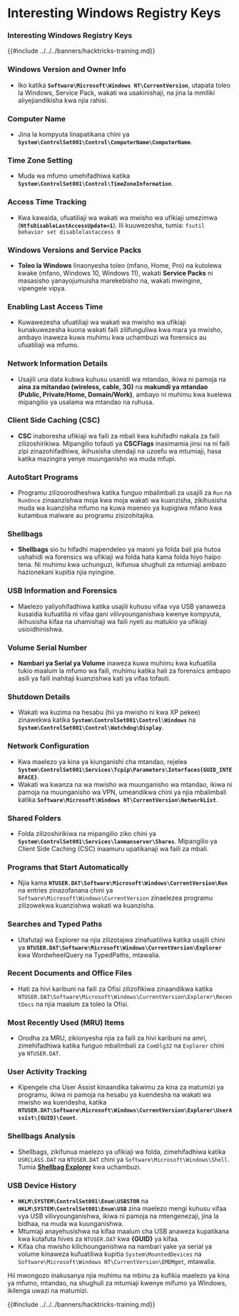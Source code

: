 # Interesting Windows Registry Keys

### Interesting Windows Registry Keys

{{#include ../../../banners/hacktricks-training.md}}

### **Windows Version and Owner Info**

- Iko katika **`Software\Microsoft\Windows NT\CurrentVersion`**, utapata toleo la Windows, Service Pack, wakati wa usakinishaji, na jina la mmiliki aliyejiandikisha kwa njia rahisi.

### **Computer Name**

- Jina la kompyuta linapatikana chini ya **`System\ControlSet001\Control\ComputerName\ComputerName`**.

### **Time Zone Setting**

- Muda wa mfumo umehifadhiwa katika **`System\ControlSet001\Control\TimeZoneInformation`**.

### **Access Time Tracking**

- Kwa kawaida, ufuatiliaji wa wakati wa mwisho wa ufikiaji umezimwa (**`NtfsDisableLastAccessUpdate=1`**). Ili kuuwezesha, tumia:
`fsutil behavior set disablelastaccess 0`

### Windows Versions and Service Packs

- **Toleo la Windows** linaonyesha toleo (mfano, Home, Pro) na kutolewa kwake (mfano, Windows 10, Windows 11), wakati **Service Packs** ni masasisho yanayojumuisha marekebisho na, wakati mwingine, vipengele vipya.

### Enabling Last Access Time

- Kuwawezesha ufuatiliaji wa wakati wa mwisho wa ufikiaji kunakuwezesha kuona wakati faili zilifunguliwa kwa mara ya mwisho, ambayo inaweza kuwa muhimu kwa uchambuzi wa forensics au ufuatiliaji wa mfumo.

### Network Information Details

- Usajili una data kubwa kuhusu usanidi wa mtandao, ikiwa ni pamoja na **aina za mitandao (wireless, cable, 3G)** na **makundi ya mtandao (Public, Private/Home, Domain/Work)**, ambayo ni muhimu kwa kuelewa mipangilio ya usalama wa mtandao na ruhusa.

### Client Side Caching (CSC)

- **CSC** inaboresha ufikiaji wa faili za mbali kwa kuhifadhi nakala za faili zilizoshirikiwa. Mipangilio tofauti ya **CSCFlags** inasimamia jinsi na ni faili zipi zinazohifadhiwa, ikihusisha utendaji na uzoefu wa mtumiaji, hasa katika mazingira yenye muunganisho wa muda mfupi.

### AutoStart Programs

- Programu zilizoorodheshwa katika funguo mbalimbali za usajili za `Run` na `RunOnce` zinaanzishwa moja kwa moja wakati wa kuanzisha, zikihusisha muda wa kuanzisha mfumo na kuwa maeneo ya kupigiwa mfano kwa kutambua malware au programu zisizohitajika.

### Shellbags

- **Shellbags** sio tu hifadhi mapendeleo ya maoni ya folda bali pia hutoa ushahidi wa forensics wa ufikiaji wa folda hata kama folda hiyo haipo tena. Ni muhimu kwa uchunguzi, ikifunua shughuli za mtumiaji ambazo hazionekani kupitia njia nyingine.

### USB Information and Forensics

- Maelezo yaliyohifadhiwa katika usajili kuhusu vifaa vya USB yanaweza kusaidia kufuatilia ni vifaa gani vilivyounganishwa kwenye kompyuta, ikihusisha kifaa na uhamishaji wa faili nyeti au matukio ya ufikiaji usioidhinishwa.

### Volume Serial Number

- **Nambari ya Serial ya Volume** inaweza kuwa muhimu kwa kufuatilia tukio maalum la mfumo wa faili, muhimu katika hali za forensics ambapo asili ya faili inahitaji kuanzishwa kati ya vifaa tofauti.

### **Shutdown Details**

- Wakati wa kuzima na hesabu (hii ya mwisho ni kwa XP pekee) zinawekwa katika **`System\ControlSet001\Control\Windows`** na **`System\ControlSet001\Control\Watchdog\Display`**.

### **Network Configuration**

- Kwa maelezo ya kina ya kiunganishi cha mtandao, rejelea **`System\ControlSet001\Services\Tcpip\Parameters\Interfaces{GUID_INTERFACE}`**.
- Wakati wa kwanza na wa mwisho wa muunganisho wa mtandao, ikiwa ni pamoja na muunganisho wa VPN, umeandikwa chini ya njia mbalimbali katika **`Software\Microsoft\Windows NT\CurrentVersion\NetworkList`**.

### **Shared Folders**

- Folda zilizoshirikiwa na mipangilio ziko chini ya **`System\ControlSet001\Services\lanmanserver\Shares`**. Mipangilio ya Client Side Caching (CSC) inaamuru upatikanaji wa faili za mbali.

### **Programs that Start Automatically**

- Njia kama **`NTUSER.DAT\Software\Microsoft\Windows\CurrentVersion\Run`** na entries zinazofanana chini ya `Software\Microsoft\Windows\CurrentVersion` zinaelezea programu zilizowekwa kuanzishwa wakati wa kuanzisha.

### **Searches and Typed Paths**

- Utafutaji wa Explorer na njia zilizotajwa zinafuatiliwa katika usajili chini ya **`NTUSER.DAT\Software\Microsoft\Windows\CurrentVersion\Explorer`** kwa WordwheelQuery na TypedPaths, mtawalia.

### **Recent Documents and Office Files**

- Hati za hivi karibuni na faili za Ofisi zilizofikiwa zinaandikwa katika `NTUSER.DAT\Software\Microsoft\Windows\CurrentVersion\Explorer\RecentDocs` na njia maalum za toleo la Ofisi.

### **Most Recently Used (MRU) Items**

- Orodha za MRU, zikionyesha njia za faili za hivi karibuni na amri, zimehifadhiwa katika funguo mbalimbali za `ComDlg32` na `Explorer` chini ya `NTUSER.DAT`.

### **User Activity Tracking**

- Kipengele cha User Assist kinaandika takwimu za kina za matumizi ya programu, ikiwa ni pamoja na hesabu ya kuendesha na wakati wa mwisho wa kuendesha, katika **`NTUSER.DAT\Software\Microsoft\Windows\CurrentVersion\Explorer\UserAssist\{GUID}\Count`**.

### **Shellbags Analysis**

- Shellbags, zikifunua maelezo ya ufikiaji wa folda, zimehifadhiwa katika `USRCLASS.DAT` na `NTUSER.DAT` chini ya `Software\Microsoft\Windows\Shell`. Tumia **[Shellbag Explorer](https://ericzimmerman.github.io/#!index.md)** kwa uchambuzi.

### **USB Device History**

- **`HKLM\SYSTEM\ControlSet001\Enum\USBSTOR`** na **`HKLM\SYSTEM\ControlSet001\Enum\USB`** zina maelezo mengi kuhusu vifaa vya USB vilivyounganishwa, ikiwa ni pamoja na mtengenezaji, jina la bidhaa, na muda wa kuunganishwa.
- Mtumiaji anayehusishwa na kifaa maalum cha USB anaweza kupatikana kwa kutafuta hives za `NTUSER.DAT` kwa **{GUID}** ya kifaa.
- Kifaa cha mwisho kilichounganishwa na nambari yake ya serial ya volume kinaweza kufuatiliwa kupitia `System\MountedDevices` na `Software\Microsoft\Windows NT\CurrentVersion\EMDMgmt`, mtawalia.

Hii mwongozo inakusanya njia muhimu na mbinu za kufikia maelezo ya kina ya mfumo, mtandao, na shughuli za mtumiaji kwenye mifumo ya Windows, ikilenga uwazi na matumizi.

{{#include ../../../banners/hacktricks-training.md}}
